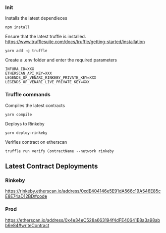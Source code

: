 ### Init

Installs the latest dependieces
```
npm install
```

Ensure that the latest truffle is installed. https://www.trufflesuite.com/docs/truffle/getting-started/installation
```
yarn add -g truffle
```

Create a .env folder and enter the required parameters
```
INFURA_ID=XXX
ETHERSCAN_API_KEY=XXX
LEGENDS_OF_VENARI_RINKEBY_PRIVATE_KEY=XXX
LEGENDS_OF_VENARI_LIVE_PRIVATE_KEY=XXX
```

### Truffle commands

Compiles the latest contracts
```
yarn compile
```

Deploys to Rinkeby
```
yarn deploy-rinkeby
```

Verifies contract on etherscan
```
truffle run verify ContractName --network rinkeby
```

## Latest Contract Deployments

### Rinkeby
https://rinkeby.etherscan.io/address/0xdE404146e5E91dA566c19A546E85cE8E74aD12BD#code

### Prod
https://etherscan.io/address/0x4e34eC528a663194f4dFE40641E8a3a98abb6e84#writeContract